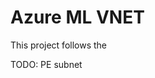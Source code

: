 # Azure ML VNET

This project follows the 

TODO: PE subnet


[1]: https://learn.microsoft.com/en-us/azure/machine-learning/how-to-network-isolation-planning?view=azureml-api-2#recommended-architecture-use-your-azure-vnet
